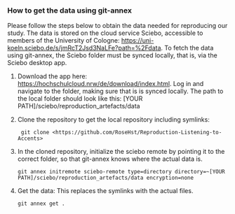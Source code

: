 ### How to get the data using git-annex
Please follow the steps below to obtain the data needed for reproducing our study.
The data is stored on the cloud service Sciebo, accessible to members of the University of Cologne: https://uni-koeln.sciebo.de/s/jmRcT2Jsd3NaLFe?path=%2Fdata. To fetch the data using git-annex, the Sciebo folder must be synced locally, that is, via the Sciebo desktop app.

1. Download the app here: https://hochschulcloud.nrw/de/download/index.html. Log in and navigate to the folder, making sure that is is synced locally. The path to the local folder should look like this: [YOUR PATH]/sciebo/reproduction_artefacts/data

4. Clone the repository to get the local repository including symlinks:


   ``` git clone <https://github.com/RoseHst/Reproduction-Listening-to-Accents>```


5. In the cloned repository, initialize the sciebo remote by pointing it to the correct folder, so that git-annex knows where the actual data is.

   ``` git annex initremote sciebo-remote type=directory directory=~[YOUR PATH]/sciebo/reproduction_artefacts/data encryption=none ```

6. Get the data: This replaces the symlinks with the actual files.


   ```git annex get .```
